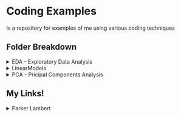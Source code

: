 # Coding Examples
Is a repository for examples of me using various coding techniques
## Folder Breakdown
<details>
  <summary>EDA - Exploratory Data Analysis</summary>
  <p>ted_talks_eda EDA in Python on a ted talks data set</p>
</details>
<details>
  <summary>LinearModels</summary>
  <p>Uploaded Homework Assignment for featuring data wrangling techniques and inference using linear models</p>
</details>
<details>
  <summary>PCA - Pricipal Components Analysis</summary>
  <p>Uploaded Homework Assignment for using PCA techniques on Genetic SNP data</p>
</details>


## My Links!
<details>
  <summary>Parker Lambert</summary>
  <p><a href="https://github.com/plambert777" target="_blank">Github</a></p>
  <p><a href="https://www.linkedin.com/in/parkerjosephgreenlambert/" target="_blank">LinkedIn</a></p>
</details>
